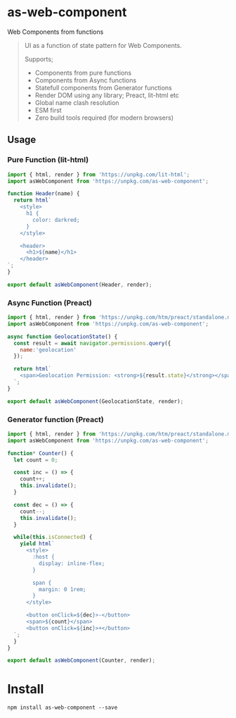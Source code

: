 # as-web-component

Web Components from functions

> UI as a function of state pattern for Web Components.
>
>  Supports;
> * Components from pure functions
> * Components from Async functions
> * Statefull components from Generator functions
> * Render DOM using any library; Preact, lit-html etc
> * Global name clash resolution
> * ESM first
> * Zero build tools required (for modern browsers)

## Usage

### Pure Function (lit-html)
```js
import { html, render } from 'https://unpkg.com/lit-html';
import asWebComponent from 'https://unpkg.com/as-web-component';

function Header(name) {
  return html`
    <style>
      h1 {
        color: darkred;
      }
    </style>

    <header>
      <h1>${name}</h1>
    </header>
`;
}

export default asWebComponent(Header, render);
```

### Async Function (Preact)
```js
import { html, render } from 'https://unpkg.com/htm/preact/standalone.module.js';
import asWebComponent from 'https://unpkg.com/as-web-component';

async function GeolocationState() {
  const result = await navigator.permissions.query({
    name:'geolocation'
  });

  return html`
    <span>Geolocation Permission: <strong>${result.state}</strong></span>
  `;
}

export default asWebComponent(GeolocationState, render);
```

### Generator function (Preact)
```js
import { html, render } from 'https://unpkg.com/htm/preact/standalone.module.js';
import asWebComponent from 'https://unpkg.com/as-web-component';

function* Counter() {
  let count = 0;

  const inc = () => {
    count++;
    this.invalidate();
  }

  const dec = () => {
    count--;
    this.invalidate();
  }

  while(this.isConnected) {
    yield html`
      <style>
        :host {
          display: inline-flex;
        }

        span {
          margin: 0 1rem;
        }
      </style>

      <button onClick=${dec}>-</button>
      <span>${count}</span>
      <button onClick=${inc}>+</button>
  `;
  }
}

export default asWebComponent(Counter, render);
```

# Install
```shell
npm install as-web-component --save
```
